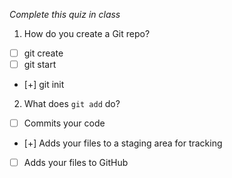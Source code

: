 *Complete this quiz in class*

1. How do you create a Git repo?

- [ ] git create
- [ ] git start
- [+] git init

2. What does `git add` do?

- [ ] Commits your code
- [+] Adds your files to a staging area for tracking
- [ ] Adds your files to GitHub
